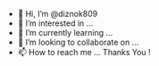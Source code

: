 - 👋 Hi, I’m @diznok809
- 👀 I’m interested in ...
- 🌱 I’m currently learning ...
- 💞️ I’m looking to collaborate on ...
- 📫 How to reach me ... Thanks You !


<!---
diznok809/diznok809 is a ✨ special ✨ repository because its `README.md` (this file) appears on your GitHub profile.
You can click the Preview link to take a look at your changes.
--->
